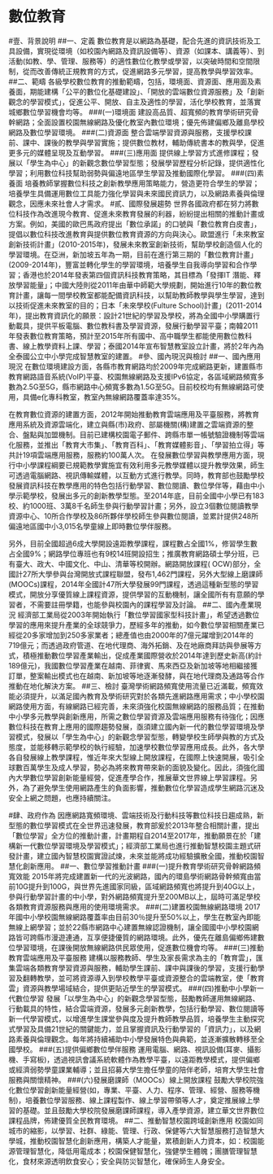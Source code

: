 # 數位教育
#壹、背景說明
##一、定義
數位教育是以網路為基礎，配合先進的資訊技術及工具設備，實現從環境（如校園內網路及資訊設備等）、資源（如課本、講義等）、到活動(如教、學、管理、服務等）的適性數位化教學或學習，以突破時間和空間限制，從而改善傳統正規教育的方式，促進網路多元學習，提高教學與學習效率。
##二、範疇
各級學校數位教育的推動範疇，包括，環境面、資源面、應用面及素養面，期能建構「公平的數位化基礎建設」、「開放的雲端數位資源服務」及「創新觀念的學習模式」，促進公平、開放、自主及適性的學習，活化學校教育，並落實城鄉數位學習機會均等。
###(一)環境面
建設高品質、超寬頻的教育學術研究骨幹網路；全面設置校園無線網路及優化教室內數位環境；優先佈建偏鄉及離島學校網路及數位學習環境。
###(二)資源面
整合雲端學習資源與服務，支援學校課前、課中、課後的教學與學習實施；提供數位教材，輔助傳統書本的教與學，促進更多元的媒體呈現及互動學習。
###(三)應用面
提供線上學習方式進修課程；發展以「學生為中心」的新觀念數位學習型態；發展學習歷程分析記錄，提供適性化學習；利用數位科技幫助弱勢與偏遠地區學生學習及推動國際化學習。
###(四)素養面
培養教師掌握數位科技之創新教學應用策略能力，營造更符合學生的學習；培養學生具備運用數位工具能力強化學習與未來國民資訊力，以及網路素養與倫理觀念，因應未來社會人才需求。
#貳、國際發展趨勢
世界各國政府都在努力將數位科技作為改進現今教育、促進未來教育發展的利器，紛紛提出相關的推動計畫或方案。例如，美國的歐巴馬政府提出「數位承諾」的口號與「數位教育白皮書」，提倡以數位科技改進教育與提供數位教育資源的方向與決心。歐盟進行「未來教室創新技術計畫」(2010-2015年)，發展未來教室創新技術，幫助學校創造個人化的學習環境。在亞洲，新加坡五年為一期，目前在進行第三期的「數位教育計畫」(2009-2014年)，豐富並轉化學生的學習環境，培養學生自我導向學習和合作學習；香港也於2014年發表第四個資訊科技教育策略，其目標為「發揮IT 潛能、釋放學習能量」；中國大陸則從2011年由華中師範大學規劃，開始進行10年的數位教育計畫，讓每一間學校教室都能配備資訊科技，以幫助教師教學與學生學習，達到以技術促進未來教室的目的；日本「未來學校(Fulture School)計畫」(2011-2014年)，提出教育資訊化的願景：設計21世紀的學習及學校，將為全國中小學購置行動載具，提供平板電腦、數位教科書及學習資源，發展行動學習平臺；南韓2011年發表數位教育策略，預計至2015年所有國中、高中職學生都能使用數位教科書、線上教學資料上課、學習；泰國2014年宣布智慧教室設立計畫，將於2年內為全泰國公立中小學完成智慧教室的建置。
#參、國內現況與檢討
##一、國內應用現況
在數位環境建設方面，各縣市教育網路均於2009年完成網路更新，建置縣市教育網路語音系統(VoIP)平臺、校園無線網路及支援IPv6協定，各區域網路頻寬多數為2.5G至5G，縣市網路中心頻寬多數為1.5G至5G。目前校校均有無線網路可使用，具備e化專科教室，教室內無線網路覆蓋率達35%。

在教育數位資源的建置方面，2012年開始推動教育雲端應用及平臺服務，將教育應用系統及資源雲端化，建立與縣(市)政府、部屬機關(構)建置之雲端資源的整合、盤點與加盟機制。目前已建構校園電子郵件、跨縣市單一帳號驗證機制等雲端化服務，並推出「教育大市集」、「教育百科」、「教育媒體影音」、「學習拍立得」等共計19項雲端應用服務，服務約100萬人次。
在發展數位學習與教學應用方面，現行中小學課程綱要已規範教學實施宜有效利用多元教學媒體以提升教學效果，師生可透過電腦網路、視訊傳輸媒體，以互動方式進行教學。同時，教育部也鼓勵學校發展資訊科技在教學應用的特色包括行動學習、數位閱讀、數位學伴等，藉由中小學示範學校，發展出多元的創新教學型態。至2014年底，目前全國中小學已有183校、約1000班、3萬8千名師生參與行動學習計畫；另外，設立3個數位閱讀教學資源中心、10所合作學校及86所夥伴學校師生參與數位閱讀，並累計提供248所偏遠地區國中小3,015名學童線上即時數位學伴服務。

另外，目前全國超過6成大學開設遠距教學課程，課程數占全國1%，修習學生數占全國9%；網路學位專班也有9校14班開設招生；推廣教育網路碩士學分班，已有臺大、政大、中國文化、中山、清華等校開辦。網路開放課程( OCW)部分，全國計27所大學參與台灣開放式課程聯盟，發布1,462門課程，另外大型線上磨課師(MOOCs)課程，2014年全國計47所大學發展99門課程，透過這種新型態的學習模式，開放分享優質線上課程資源，提供學習的互動機制，讓全國所有有意願的學習者，不需要註冊學籍，也能參與校園內的課程學習及討論。
##二、國內產業現況
經濟部工業局從2003年開始執行「數位學習國家型科技計畫」，希望透過數位學習的應用來提升產業的全球競爭力，歷經多年的推動，如今數位學習相關產業已經從20多家增加到250多家業者；總產值也由2000年的7億元躍增到2014年的719億元；而透過政府管道、在地代理商、海外拓銷、及在地廠商拜訪與參展等方式，積極推動數位學習產業輸出，促成產業國際營收於2014年達到歷史新高(約計189億元)，我國數位學習產業在越南、菲律賓、馬來西亞及新加坡等地相繼接獲訂單，整案輸出模式也在越南、新加坡等地逐漸發酵，與在地代理商及通路等合作推動在地化解決方案。
##三、檢討
臺灣學術網路頻寬使用流量已近滿載，頻寬效能必須提升，以滿足國內教育及學術研究對於各類先進網路應用需求；中小學校園網路使用方面，有線網路已經完善，未來須強化校園無線網路的服務品質；在推動中小學多元教學與創新應用，所需之數位學習資源及雲端應用服務有待強化；因應數位科技在教育上應用的國際趨勢發展，亟須建立國內新一代的數位學習環境及學習模式，發展以「學生為中心」的新觀念學習型態，轉變學校生師學與教的方式及態度，並能移轉示範學校的執行經驗，加速學校數位學習應用成長。此外，各大學各自發展線上教學課程，惟近年來大型線上開放課程，在國際上快速開展，吸引全球數百萬學生及成人學習，勢必為將來教育帶來新的面貌及變化。因此，須強化國內大學數位學習創新能量經營，促進產學合作，推展華文世界線上學習課程。另外，為了避免學生使用網路產生的負面影響，推動數位化學習造成學生網路沉迷及安全上網之問題，也應持續關注。

#肆、政府作為
因應網路寬頻環境、雲端技術及行動科技等數位科技日趨成熟，新型態的數位學習模式在全世界迅速發展，教育部爰於2013年整合相關計畫，提出「數位學習」全方位的推動計畫，計畫期程自2014至2017年，推動願景在於「建構新一代數位學習環境及學習模式」；經濟部工業局也進行推動智慧校園主題式研發計畫，建立國內智慧校園實證試煉，未來並能將成功經驗擴散全國，推動校園智慧化創新應用。
##一、數位學習推動計畫
###(一)提升教育學術研究骨幹網路頻寬效能
2015年將完成建置新一代的光波網路，國內的環島學術網路骨幹頻寬由當前10G提升到100G，與世界先進國家同級，區域網路頻寬也將提升到40G以上，參與行動學習計畫的中小學，對外網路頻寬提升至200MB以上，屆時可滿足學校各類教育資源服務與應用的使用環境需求。
###(二)建置校園無線網路環境
2017年國中小學校園無線網路覆蓋率由目前30％提升至50%以上，學生在教室內即能無線上網學習；並於22縣市網路中心建置無線認證機制，讓全國國中小學校園網路皆可跨縣市漫遊連通，互享便捷優質的網路環境。此外，優先在離島偏鄉佈建數位學習環境，在課後開放無線網路供民眾使用，促進數位機會均等。
###(三)推動教育雲端應用及平臺服務
建構以服務教師、學生及家長需求為主的「教育雲」，匯集雲端各類教育學習資源與服務，輔助學生課前、課中與課後的學習，支援行動學習及翻轉教學，並可將資源導入到學校教學平臺或資源整合的雲端教室，使「教育雲」資源與教學場域結合，提供更貼近學生的學習模式。
###(四)推動中小學新一代數位學習
發展「以學生為中心」的新觀念學習型態，鼓勵教師運用無線網路、行動載具的特性，結合雲端資源，發展多元創新教學，包括行動學習、數位閱讀等新一代學習模式，以增進學生課堂參與度及提升教師教學品質，培養學生主動探究式學習及具備21世紀的關鍵能力，並且掌握資訊及行動學習的「資訊力」，以及網路素養與倫理觀念。每年將持續補助中小學發展特色與典範，並逐漸擴散轉移至全國學校。
###(五)提供偏鄉數位學伴服務
運用電腦、網路、視訊設備(耳麥、攝影機、手寫板)，透過視訊會議系統軟體作為教學平臺，以遠距教學模式，提供偏鄉或經濟弱勢學童課業輔導；並且招募大學生擔任學童的陪伴老師，培育大學生社會服務與關懷精神。
###(六)發展磨課師（MOOCs）線上開放課程
鼓勵大學校院強化數位學習創新能量經營(如，專業、平臺、人力、程序、管理、經營、服務等機制)，培養數位學習服務、線上課程製作、線上學習帶領等人才，奠定推展線上學習的基礎。並且鼓勵大學校院發展磨課師課程，導入產學資源，建立華文世界數位課程品牌，佈建優質全民教育環境。
##二、推動智慧校園跨域創新應用
校園如同城市的縮影，以學習、社群、綠能、管理、行政、保健等六大智慧服務打造智慧大學城，推動校園智慧化創新應用，構築人才能量，累積創新人力資本，如：校園能源管理智慧化，降低用電成本；校園保健智慧化，強健學生體魄；團膳管理智慧化，食材來源透明飲食安心；安全與防災智慧化，確保師生人身安全。
